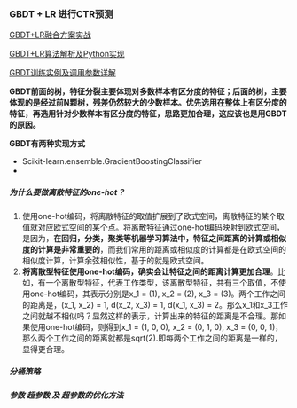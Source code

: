 ### GBDT + LR 进行CTR预测
[GBDT+LR融合方案实战](https://zhuanlan.zhihu.com/p/37522339)

[GBDT+LR算法解析及Python实现](https://www.cnblogs.com/wkang/p/9657032.html)

[GBDT训练实例及调用参数详解](https://www.cnblogs.com/pinard/p/6143927.html)

**GBDT前面的树，特征分裂主要体现对多数样本有区分度的特征；后面的树，主要体现的是经过前N颗树，残差仍然较大的少数样本。优先选用在整体上有区分度的特征，再选用针对少数样本有区分度的特征，思路更加合理，这应该也是用GBDT的原因。**

**GBDT有两种实现方式**

- Scikit-learn.ensemble.GradientBoostingClassifier
-

##### 为什么要做离散特征的one-hot？
1. 使用one-hot编码，将离散特征的取值扩展到了欧式空间，离散特征的某个取值就对应欧式空间的某个点。将离散特征通过one-hot编码映射到欧式空间，是因为，**在回归，分类，聚类等机器学习算法中，特征之间距离的计算或相似度的计算是非常重要的**，而我们常用的距离或相似度的计算都是在欧式空间的相似度计算，计算余弦相似性，基于的就是欧式空间。
2. **将离散型特征使用one-hot编码，确实会让特征之间的距离计算更加合理**。比如，有一个离散型特征，代表工作类型，该离散型特征，共有三个取值，不使用one-hot编码，其表示分别是x_1 = (1), x_2 = (2), x_3 = (3)。两个工作之间的距离是，(x_1, x_2) = 1, d(x_2, x_3) = 1, d(x_1, x_3) = 2。那么x_1和x_3工作之间就越不相似吗？显然这样的表示，计算出来的特征的距离是不合理。那如果使用one-hot编码，则得到x_1 = (1, 0, 0), x_2 = (0, 1, 0), x_3 = (0, 0, 1)，那么两个工作之间的距离就都是sqrt(2).即每两个工作之间的距离是一样的，显得更合理。


##### 分桶策略





##### 参数 超参数 及 超参数的优化方法
